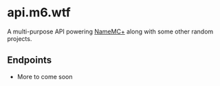 # api.m6.wtf

A multi-purpose API powering [NameMC+](https://github.com/m6yo/namemcplus) along with some other random projects.


## Endpoints

- More to come soon
